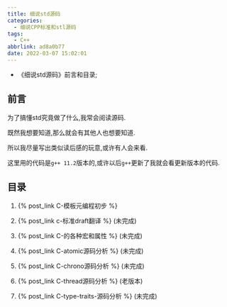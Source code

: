 ```yaml
---
title: 细说std源码
categories:
  - 细说CPP标准和stl源码
tags:
  - C++
abbrlink: ad8a0b77
date: 2022-03-07 15:02:01
---
```


* 《细说std源码》前言和目录;

<!-- more -->

## 前言

为了搞懂std究竟做了什么,我常会阅读源码.

既然我想要知道,那么就会有其他人也想要知道.

所以我尽量写出类似读后感的玩意,或许有人会来看.

这里用的代码是`g++ 11.2`版本的,或许以后`g++`更新了我就会看更新版本的代码.

## 目录

1. {% post_link C-模板元编程初步 %}

2. {% post_link c-标准draft翻译 %} (未完成)


3. {% post_link C-的各种宏和属性 %} (未完成)


4. {% post_link C-atomic源码分析 %} (未完成)


5. {% post_link C-chrono源码分析 %} (未完成)


6. {% post_link C-thread源码分析 %} (老版本)


7. {% post_link C-type-traits-源码分析 %} (未完成)
